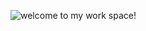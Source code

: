 
![welcome to my work space!](https://user-images.githubusercontent.com/70529293/234525262-af3273f3-d9f1-40b2-9032-542d3d905923.gif)


<!--
**insun98/insun98** is a ✨ _special_ ✨ repository because its `README.md` (this file) appears on your GitHub profile.

Here are some ideas to get you started:

- 🔭 I’m currently working on ...
- 🌱 I’m currently learning ...
- 👯 I’m looking to collaborate on ...
- 🤔 I’m looking for help with ...
- 💬 Ask me about ...
- 📫 How to reach me: ...
- 😄 Pronouns: ...
- ⚡ Fun fact: ...
-->

